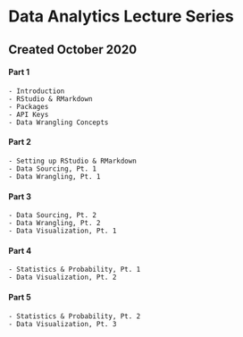 # Data Analytics Lecture Series

## Created October 2020

#### Part 1

    - Introduction
    - RStudio & RMarkdown
    - Packages
    - API Keys
    - Data Wrangling Concepts

#### Part 2

    - Setting up RStudio & RMarkdown
    - Data Sourcing, Pt. 1
    - Data Wrangling, Pt. 1

#### Part 3

    - Data Sourcing, Pt. 2
    - Data Wrangling, Pt. 2
    - Data Visualization, Pt. 1

#### Part 4

    - Statistics & Probability, Pt. 1
    - Data Visualization, Pt. 2
    
#### Part 5

    - Statistics & Probability, Pt. 2
    - Data Visualization, Pt. 3
